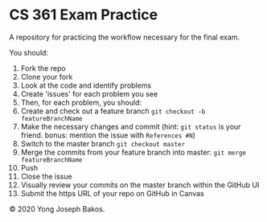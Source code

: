 # CS 361 Exam Practice

A repository for practicing the workflow necessary for the final exam.

You should:

1. Fork the repo
2. Clone your fork
3. Look at the code and identify problems
4. Create 'issues' for each problem you see
5. Then, for each problem, you should:
  1. Create and check out a feature branch `git checkout -b featureBranchName`
  2. Make the necessary changes and commit (hint: `git status` is your friend. bonus: mention the issue with `References #N`)
  3. Switch to the master branch `git checkout master`
  4. Merge the commits from your feature branch into master: `git merge featureBranchName`
  5. Push
  6. Close the issue
6. Visually review your commits on the master branch within the GitHub UI
7. Submit the https URL of your repo on GitHub in Canvas

&copy; 2020 Yong Joseph Bakos.
